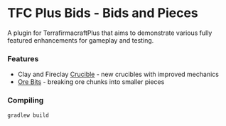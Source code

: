 # TFC Plus Bids - Bids and Pieces
A plugin for TerrafirmacraftPlus that aims to demonstrate various fully featured enhancements for gameplay and testing.

### Features
* Clay and Fireclay [Crucible](../../wiki/Crucible) - new crucibles with improved mechanics
* [Ore Bits](../../wiki/Ore-Bits) - breaking ore chunks into smaller pieces

### Compiling

```
gradlew build
```

